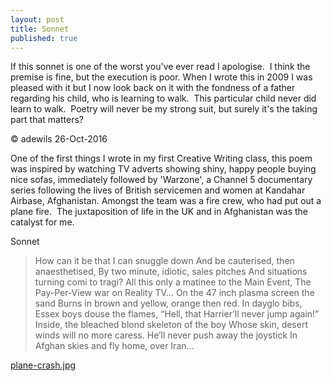 ```yaml
---
layout: post
title: Sonnet
published: true
---
```


If this sonnet is one of the worst you've ever read I apologise.  I think the premise is fine, but the execution is poor. When I wrote this in 2009 I was pleased with it but I now look back on it with the fondness of a father regarding his child, who is learning to walk.  This particular child never did learn to walk.  Poetry will never be my strong suit, but surely it's the taking part that matters?

© adewils 26-Oct-2016

One of the first things I wrote in my first Creative Writing class, this poem was inspired by watching TV adverts showing shiny, happy people buying nice sofas, immediately followed by 'Warzone', a Channel 5 documentary series following the lives of British servicemen and women at Kandahar Airbase, Afghanistan. Amongst the team was a fire crew, who had put out a plane fire.  The juxtaposition of life in the UK and in Afghanistan was the catalyst for me.

Sonnet

> How can it be that I can snuggle down
And be cauterised, then anaesthetised,
By two minute, idiotic, sales pitches
And situations turning comi to tragi?
All this only a matinee to the Main Event,
The Pay-Per-View war on Reality TV…
On the 47 inch plasma screen the sand
Burns in brown and yellow, orange then red.
In dayglo bibs, Essex boys douse the flames,
“Hell, that Harrier’ll never jump again!”
Inside, the bleached blond skeleton of the boy
Whose skin, desert winds will no more caress.
He’ll never push away the joystick
In Afghan skies and fly home, over Iran...

[plane-crash.jpg](images/plane-crash.jpg)
